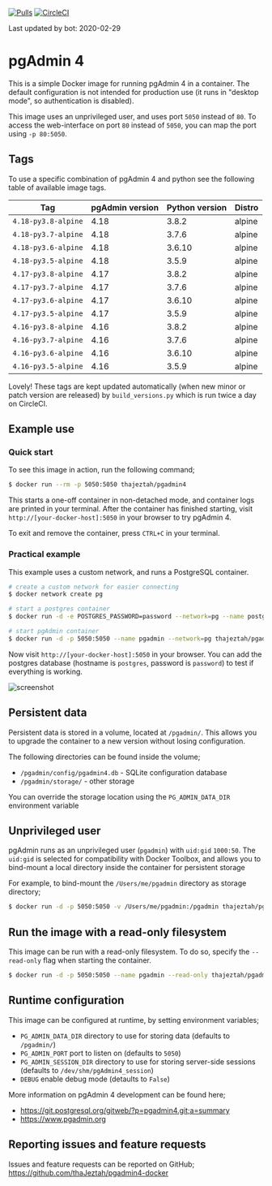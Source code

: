 [![Pulls](https://img.shields.io/docker/pulls/chinaboeller/pgadmin4.svg?style=flat-square)](https://hub.docker.com/r/chinaboeller/pgadmin4/)
[![CircleCI](https://img.shields.io/circleci/project/github/FlorianASchroeder/pgadmin4-docker.svg?style=flat-square)](https://circleci.com/gh/FlorianASchroeder/pgadmin4-docker)

Last updated by bot: 2020-02-29

# pgAdmin 4

This is a simple Docker image for running pgAdmin 4 in a container. The default
configuration is not intended for production use (it runs in "desktop mode",
so authentication is disabled).

This image uses an unprivileged user, and uses port `5050` instead of `80`.
To access the web-interface on port `80` instead of `5050`, you can map the
port using `-p 80:5050`.

## Tags
To use a specific combination of pgAdmin 4 and python see the following table of available image tags.

Tag | pgAdmin version | Python version | Distro
--- | --- | --- | ---
`4.18-py3.8-alpine` | 4.18 | 3.8.2 | alpine
`4.18-py3.7-alpine` | 4.18 | 3.7.6 | alpine
`4.18-py3.6-alpine` | 4.18 | 3.6.10 | alpine
`4.18-py3.5-alpine` | 4.18 | 3.5.9 | alpine
`4.17-py3.8-alpine` | 4.17 | 3.8.2 | alpine
`4.17-py3.7-alpine` | 4.17 | 3.7.6 | alpine
`4.17-py3.6-alpine` | 4.17 | 3.6.10 | alpine
`4.17-py3.5-alpine` | 4.17 | 3.5.9 | alpine
`4.16-py3.8-alpine` | 4.16 | 3.8.2 | alpine
`4.16-py3.7-alpine` | 4.16 | 3.7.6 | alpine
`4.16-py3.6-alpine` | 4.16 | 3.6.10 | alpine
`4.16-py3.5-alpine` | 4.16 | 3.5.9 | alpine

Lovely! These tags are kept updated automatically (when new minor or patch version are released) by `build_versions.py` which is run twice a day on CircleCI.

## Example use

### Quick start

To see this image in action, run the following command;

```bash
$ docker run --rm -p 5050:5050 thajeztah/pgadmin4
```

This starts a one-off container in non-detached mode, and container logs are
printed in your terminal. After the container has finished starting, visit
`http://[your-docker-host]:5050` in your browser to try pgAdmin 4.

To exit and remove the container, press `CTRL+C` in your terminal.


### Practical example

This example uses a custom network, and runs a PostgreSQL container.

```bash
# create a custom network for easier connecting
$ docker network create pg

# start a postgres container
$ docker run -d -e POSTGRES_PASSWORD=password --network=pg --name postgres postgres:9-alpine

# start pgAdmin container
$ docker run -d -p 5050:5050 --name pgadmin --network=pg thajeztah/pgadmin4
```

Now visit `http://[your-docker-host]:5050` in your browser. You can add the
postgres database (hostname is `postgres`, password is `password`) to test
if everything is working.

![screenshot](https://raw.githubusercontent.com/thaJeztah/pgadmin4-docker/master/pgadmin-screenshot.png)

## Persistent data

Persistent data is stored in a volume, located at `/pgadmin/`. This allows
you to upgrade the container to a new version without losing configuration.

The following directories can be found inside the volume;

- `/pgadmin/config/pgadmin4.db` - SQLite configuration database
- `/pgadmin/storage/` - other storage

You can override the storage location using the `PG_ADMIN_DATA_DIR`
environment variable

## Unprivileged user

pgAdmin runs as an unprivileged user (`pgadmin`) with `uid:gid` `1000:50`.
The `uid:gid` is selected for compatibility with Docker Toolbox, and allows
you to bind-mount a local directory inside the container for persistent
storage

For example, to bind-mount the `/Users/me/pgadmin` directory as storage directory;

```bash
$ docker run -d -p 5050:5050 -v /Users/me/pgadmin:/pgadmin thajeztah/pgadmin4
```

## Run the image with a read-only filesystem

This image can be run with a read-only filesystem. To do so, specify the
`--read-only` flag when starting the container.

```bash
$ docker run -d -p 5050:5050 --name pgadmin --read-only thajeztah/pgadmin4
```

## Runtime configuration

This image can be configured at runtime, by setting environment variables;

- `PG_ADMIN_DATA_DIR` directory to use for storing data (defaults to `/pgadmin/`)
- `PG_ADMIN_PORT` port to listen on (defaults to `5050`)
- `PG_ADMIN_SESSION_DIR` directory to use for storing server-side sessions (defaults to `/dev/shm/pgAdmin4_session`)
- `DEBUG` enable debug mode (detaults to `False`)

More information on pgAdmin 4 development can be found here;

- https://git.postgresql.org/gitweb/?p=pgadmin4.git;a=summary
- https://www.pgadmin.org

## Reporting issues and feature requests

Issues and feature requests can be reported on GitHub;
https://github.com/thaJeztah/pgadmin4-docker
